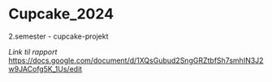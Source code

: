 # Cupcake_2024
2.semester - cupcake-projekt

*Link til rapport*
https://docs.google.com/document/d/1XQsGubud2SngGRZtbfSh7smhIN3J2w9JACofg5K_1Us/edit

